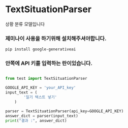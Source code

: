 # TextSituationParser
상황 분류 모델입니다

### 제미나이 사용을 하기위해 설치해주셔야합니다.

```bash
pip install google-generativeai
```

### 안쪽에 API 키를 입력하는 란이있습니다.
```python

from test import TextSituationParser

GOOGLE_API_KEY = 'your_API_key'
input_text = (
        '일기 텍스트 넣기'
    )

parser = TextSituationParser(api_key=GOOGLE_API_KEY)
answer_dict = parser(input_text)
print("결과 :", answer_dict)

```
